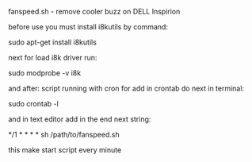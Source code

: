 fanspeed.sh - remove cooler buzz on DELL Inspirion

before use you must install i8kutils by command:

sudo apt-get install i8kutils

next for load i8k driver run:

sudo modprobe -v i8k

and after:
script running with cron
for add in crontab do next in terminal:

sudo crontab -l

and in text editor add in the end next string:

*/1 * * * * sh /path/to/fanspeed.sh

this make start script every minute
